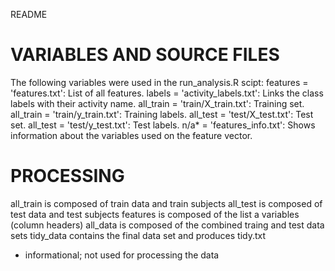 README

VARIABLES AND SOURCE FILES
==============================================================
The following variables were used in the run_analysis.R scipt:
features = 'features.txt': List of all features.
labels = 'activity_labels.txt': Links the class labels with their activity name.
all_train = 'train/X_train.txt': Training set.
all_train = 'train/y_train.txt': Training labels.
all_test = 'test/X_test.txt': Test set.
all_test = 'test/y_test.txt': Test labels.
n/a* = 'features_info.txt': Shows information about the variables used on the feature vector.

PROCESSING
==============================================================
all_train is composed of train data and train subjects
all_test is composed of test data and test subjects
features is composed of the list a variables (column headers)
all_data is composed of the combined traing and test data sets
tidy_data contains the final data set and produces tidy.txt

* informational; not used for processing the data